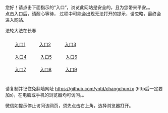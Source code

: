 您好！请点击下面指示的“入口”，浏览此网站是安全的，且为您带来平安。。 <br/>
点击入口后，请耐心等待， 过程中可能会出现无法打开的提示，请忽略，最终会进入网站. </br>

法轮大法在长春<br/>
<div style="padding:10px"><a style="margin:20px" target="_blank" href="https://d1zrnb5n17q9dp.cloudfront.net/2Qpsp?aavknezm" id="ccLink1" rel="nofollow">入口1</a> <a target="_blank" style="margin:20px" href="https://d3pa0sdf1k2ok3.cloudfront.net/2Qpsp?tnwgudt" id="ccLink2" rel="nofollow">入口2</a> <a style="margin:20px" target="_blank" href="https://do6kstx5wsaag.cloudfront.net/2Qpsp?iqyuvyvz" id="ccLink3" rel="nofollow">入口3</a></div>

<div style="padding:10px" ><a style="margin:20px" target="_blank" href="https://d1zrnb5n17q9dp.cloudfront.net/2Qpsp?aavknezm" id="ccLink4" rel="nofollow">入口4</a> <a style="margin:20px" href="https://d3pa0sdf1k2ok3.cloudfront.net/2Qpsp?tnwgudt" target="_blank" id="ccLink5" rel="nofollow">入口5</a> <a style="margin:20px" href="https://do6kstx5wsaag.cloudfront.net/2Qpsp?iqyuvyvz" target="_blank" id="ccLink6" rel="nofollow">入口6</a></div>

<div style="padding:10px"><a style="margin:20px" target="_blank" href="https://d1zrnb5n17q9dp.cloudfront.net/2Qpsp?aavknezm" id="ccLink7" rel="nofollow">入口7</a> <a style="margin:20px" href="https://d3pa0sdf1k2ok3.cloudfront.net/2Qpsp?tnwgudt" target="_blank" id="ccLink8" rel="nofollow">入口8</a> <a style="margin:20px" target="_blank" href="https://do6kstx5wsaag.cloudfront.net/2Qpsp?iqyuvyvz" id="ccLink9" rel="nofollow">入口9</a></div>

<br/>



请复制并记住免翻墙网址 https://github.com/yntd/changchunzx (http后一定要加s)，在电脑或手机的浏览器均可访问。。<br/>

微信如提示停止访问该网页，须先点击右上角，选择浏览器打开。
